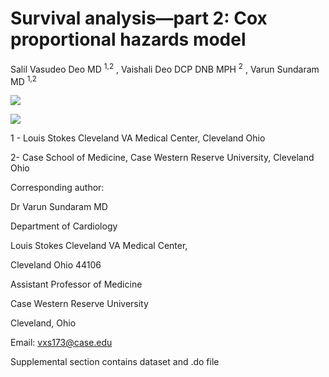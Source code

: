 
<!-- README.md is generated from README.Rmd. Please edit that file -->

# Survival analysis—part 2: Cox proportional hazards model

Salil Vasudeo Deo MD <sup>1,2</sup> , Vaishali Deo DCP DNB MPH
<sup>2</sup> , Varun Sundaram MD <sup>1,2</sup>

[![](https://img.shields.io/badge/doi-https://doi.org/10.1007/s12055--020--01108--7-yellow.svg)](https://doi.org/https://doi.org/10.1007/s12055-020-01108-7)

![](https://img.shields.io/badge/Louis%20Stokes%20Cleveland%20VA%20Medical%20Center-Cleveland%20VA%20CV%20Research%20Group-blue.svg)

1 - Louis Stokes Cleveland VA Medical Center, Cleveland Ohio

2- Case School of Medicine, Case Western Reserve University, Cleveland
Ohio

Corresponding author:

Dr Varun Sundaram MD

Department of Cardiology

Louis Stokes Cleveland VA Medical Center,

Cleveland Ohio 44106

Assistant Professor of Medicine

Case Western Reserve University

Cleveland, Ohio

Email: <vxs173@case.edu>

Supplemental section contains dataset and .do file
